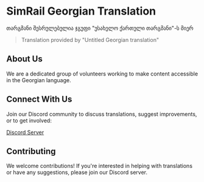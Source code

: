 # SimRail Georgian Translation

თარგმანი შესრულებულია ჯგუფი "უსახელო ქართული თარგმანი"-ს მიერ

> Translation provided by "Untitled Georgian translation"

## About Us

We are a dedicated group of volunteers working to make content accessible in the Georgian language.

## Connect With Us

Join our Discord community to discuss translations, suggest improvements, or to get involved:

[Discord Server](https://discord.gg/XydXdbSDEg)

## Contributing

We welcome contributions! If you're interested in helping with translations or have any suggestions, please join our Discord server.
